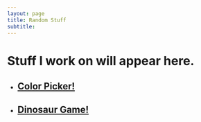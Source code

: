 ```yaml
---
layout: page
title: Random Stuff
subtitle:
---
```

# Stuff I work on will appear here. 
 * ## [Color Picker!](https://akthetyke.github.io/colorpicker)
 * ## [Dinosaur Game!](https://akthetyke.github.io/dino)
